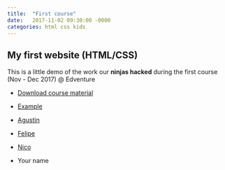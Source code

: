 ```yaml
---
title:  "First course"
date:   2017-11-02 09:30:00 -0000
categories: html css kids
---
```


## My first website (HTML/CSS)
This is a little demo of the work our **ninjas hacked** during the first course  (Nov - Dec 2017) @ Edventure
*   [Download course material](/course-1/example.zip "Website example!")
*   [Example](/course-1/example/index.html "Website example!")
*   [Agustin](/course-1/agustin/index.html "Try eating a fruit every day")
*   [Felipe](/course-1/felipe/index.html "Brush your teeth twice a day!")
*   [Nico](/course-1/nico/index.html "Be nice to others")

*   Your name